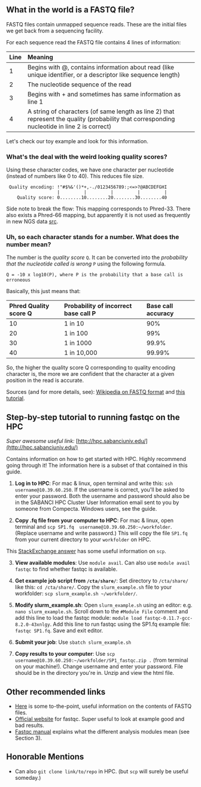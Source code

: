 ## What in the world is a FASTQ file?

FASTQ files contain unmapped sequence reads. These are the initial files we get back from a sequencing facility. 

For each sequence read the FASTQ file contains 4 lines of information:

| Line | Meaning | 
:----------|:-------------|
| 1 | Begins with @, contains information about read (like unique identifier, or a descriptor like sequence length) |
| 2 | The nucleotide sequence of the read |
| 3 | Begins with + and sometimes has same information as line 1 |
| 4 | A string of characters (of same length as line 2) that represent the quality (probability that corresponding nucleotide in line 2 is correct) | 

Let's check our toy example and look for this information.



### What's the deal with the weird looking quality scores?

Using these character codes, we have one character per nucleotide (instead of numbers like 0 to 40). This reduces file size. 

```
 Quality encoding: !"#$%&'()*+,-./0123456789:;<=>?@ABCDEFGHI
                   |         |         |         |         |
    Quality score: 0........10........20........30........40
```

Side note to break the flow: This mapping corresponds to Phred-33. There also exists a Phred-66 mapping, but apparently it is not used as frequently in new NGS data [src](http://seqanswers.com/forums/showthread.php?t=81978). 

### Uh, so each character stands for a number. What does the number mean?

The number is the _quality score_ `Q`. It can be converted into the _probability  that the nucleotide called is wrong_ `P` using the following formula.

```
Q = -10 x log10(P), where P is the probability that a base call is erroneous
```

Basically, this just means that:

| Phred Quality score Q | Probability of incorrect base call P | Base call accuracy  | 
:----------|:-------------|:-------------|
| 10 | 1 in 10 | 90% |
| 20 | 1 in 100 | 99% |
| 30 | 1 in 1000 | 99.9% |
| 40 | 1 in 10,000 | 99.99% |


So, the higher the quality score Q corresponding to quality encoding character is, the more we are confident that the character at a given position in the read is accurate.  


Sources (and for more details, see): [Wikipedia on FASTQ format](https://www.wikiwand.com/en/FASTQ_format) and [this tutorial](https://hbctraining.github.io/Intro-to-rnaseq-hpc-O2/lessons/02_assessing_quality.html). 


## Step-by-step tutorial to running fastqc on the HPC

*Super awesome useful link:* [http://hpc.sabanciuniv.edu/](http://hpc.sabanciuniv.edu/) 

Contains information on how to get started with HPC. Highly recommend going through it! The information here is a subset of that contained in this guide.

1. **Log in to HPC**: 
For mac & linux, open terminal and write this: `ssh username@10.39.60.250`. If the username is correct, you'll be asked to enter your password. Both the username and password should also be in the SABANCI HPC Cluster User Information email sent to you by someone from Compecta. Windows users, see the guide.

2. **Copy .fq file from your computer to HPC**:
For mac & linux, open terminal and `scp SP1.fq  username@10.39.60.250:~/workfolder`. (Replace username and write password.) This will copy the file `SP1.fq` from your current directory to your `workfolder` on HPC. 

This [StackExchange answer](https://unix.stackexchange.com/a/188289) has some useful information on `scp`. 

3. **View available modules**: 
Use `module avail`. Can also use `module avail fastqc` to find whether fastqc is available. 

4. **Get example job script from `/cta/share/`**: 
Set directory to `/cta/share/` like this: `cd /cta/share/`. Copy the `slurm_example.sh` file to your workfolder: `scp slurm_example.sh ~/workfolder/`. 

5. **Modify slurm_example.sh**: Open `slurm_example.sh` using an editor: e.g. `nano slurm_example.sh`. Scroll down to the `#Module File` comment and add this line to load the fastqc module: `module load fastqc-0.11.7-gcc-8.2.0-43xnlgy`. Add this line to run fastqc using the SP1.fq example file: `fastqc SP1.fq`. Save and exit editor.

6. **Submit your job**: Use `sbatch slurm_example.sh`

7. **Copy results to your computer**: Use `scp username@10.39.60.250:~/workfolder/SP1_fastqc.zip .` (from terminal on your machine!). Change username and enter your password. File should be in the directory you're in. Unzip and view the html file. 


## Other recommended links

* [Here](https://hbctraining.github.io/Intro-to-rnaseq-hpc-O2/lessons/02_assessing_quality.html) is some to-the-point, useful information on the contents of FASTQ files.
* [Official website](https://www.bioinformatics.babraham.ac.uk/projects/fastqc/) for fastqc. Super useful to look at example good and bad results.
* [Fastqc manual](https://dnacore.missouri.edu/PDF/FastQC_Manual.pdf) explains what the different analysis modules mean (see Section 3).

## Honorable Mentions
* Can also `git clone link/to/repo` in HPC. (but `scp` will surely be useful someday.)










